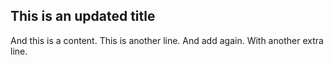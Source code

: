 ## This is an updated title

And this is a content.
This is another line.
And add again.
With another extra line.
